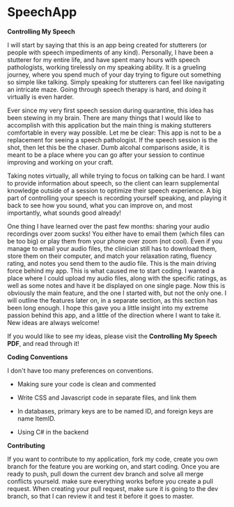 # SpeechApp

**Controlling My Speech**

I will start by saying that this is an app being created for stutterers (or people with speech impediments of any kind). Personally, I have been a stutterer for my entire life, and have spent many hours with speech pathologists, working tirelessly on my speaking ability. It is a grueling journey, where you spend much of your day trying to figure out something so simple like talking. Simply speaking for stutterers can feel like navigating an intricate maze. Going through speech therapy is hard, and doing it virtually is even harder. 

Ever since my very first speech session during quarantine, this idea has been stewing in my brain. There are many things that I would like to accomplish with this application but the main thing is making stutterers comfortable in every way possible. Let me be clear: This app is not to be a replacement for seeing a speech pathologist. If the speech session is the shot, then let this be the chaser. Dumb alcohal comparisons aside, it is meant to be a place where you can go after your session to continue improving and working on your craft.

Taking notes virtually, all while trying to focus on talking can be hard. I want to provide information about speech, so the client can learn supplemental knowledge outside of a session to optimize their speech experience. A big part of controlling your speech is recording yourself speaking, and playing it back to see how you sound, what you can improve on, and most importantly, what sounds good already! 

One thing I have learned over the past few months: sharing your audio recordings over zoom sucks! You either have to email them (which files can be too big) or play them from your phone over zoom (not cool). Even if you manage to email your audio files, the clinician still has to download them, store them on their computer, and match your relaxation rating, fluency rating, and notes you send them to the audio file. This is the main driving force behind my app. This is what caused me to start coding. I wanted a place where I could upload my audio files, along with the specific ratings, as well as some notes and have it be displayed on one single page. 
Now this is obviously the main feature, and the one I started with, but not the only one. I will outline the features later on, in a separate section, as this section has been long enough. I hope this gave you a little insight into my extreme passion behind this app, and a little of the direction where I want to take it. New ideas are always welcome!

If you would like to see my ideas, please visit the **Controlling My Speech PDF**, and read through it! 

**Coding Conventions**

I don't have too many preferences on conventions. 
  
  * Making sure your code is clean and commented
  
  * Write CSS and Javascript code in separate files, and link them
  
  * In databases, primary keys are to be named ID, and foreign keys are name ItemID. 
  
  * Using C# in the backend 

**Contributing**

If you want to contribute to my application, fork my code, create you own branch for the feature you are working on, and start coding. Once you are ready to push, pull down the current dev branch and solve all merge conflicts yourseld. make sure everything works before you create a pull request. When creating your pull request, make sure it is going to the dev branch, so that I can review it and test it before it goes to master. 
